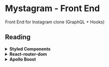 # Mystagram - Front End

Front End for Instagram clone (GraphQL + Hooks)

## Reading

<details><summary><b>Styled Components</b></summary>
<p>

- `ThemeProvider`: A helper component for theming. Injects the theme into all styled components anywhere beneath it in the component tree. https://www.styled-components.com/docs/api#themeprovider
- `theme`: An object that will be injected as `theme` into all interpolations in styled components beneath the provider
- createGlobalStyle: A helper function to generate a special `StyledComponent` that handles global styles. Normally, styled components are automatically scoped to a local CSS class and therefore isolated from other components. In the case of `createGlobalStyle`, this limitation is removed and things like CSS resets or base stylesheets can be applied. https://www.styled-components.com/docs/api#createglobalstyle

</p>
</details>

<details><summary><b>React-router-dom</b></summary>
<p>

- https://reacttraining.com/react-router/web/guides/basic-components
- `<Route>`: Route matching is done by comparing a `<Route>`'s path prop to the current location’s pathname. When a `<Route>` matches it will render its content and when it does not match, it will render null. A `<Route>` with no path will always match.
- `<Switch>`: The `<Switch>` component is used to group `<Route>`s together. The `<Switch>` is not required for grouping `<Route>`s, but it can be quite useful.
- Route Component: https://reacttraining.com/react-router/web/api/Route
  - component: A React component to render only when the location matches. It will be rendered with route props. https://reacttraining.com/react-router/web/api/Route/component
  - exact(bool): When true, will only match if the path matches the location.pathname exactly. https://reacttraining.com/react-router/web/api/Route/exact-bool

### HashRouter vs BrowserRouter

- https://stackoverflow.com/questions/51974369/hashrouter-vs-browserrouter
- `HashRouter`: It uses URL hash, it puts no limitations on supported browsers or web server. Server-side routing is independent from client-side routing. https://reacttraining.com/react-router/web/api/HashRouter
- `BrowserRouter`: It uses history API, i.e. it's unavailable for legacy browsers (IE 9 and lower and contemporaries). Client-side React application is able to maintain clean routes like example.com/react/route but needs to be backed by web server. https://reacttraining.com/react-router/web/api/BrowserRouter

</p>
</details>

<details><summary><b>Apollo Boost</b></summary>
<p>
- https://github.com/apollographql/apollo-client/tree/master/packages/apollo-boost
- ApolloClient is connected to your app

</p>
</details>
